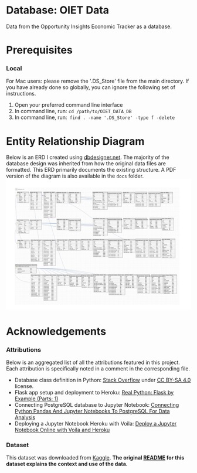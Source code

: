 # Database: OIET Data
Data from the Opportunity Insights Economic Tracker as a database.

# Prerequisites

### Local
  For Mac users: please remove the '.DS_Store' file from the main directory.
If you have already done so globally, you can ignore the following set of instructions.
1) Open your preferred command line interface
2) In command line, run: `cd /path/to/OIET_DATA_DB`
3) In command line, run:` find . -name '.DS_Store' -type f -delete`

# Entity Relationship Diagram
Below is an ERD I created using [dbdesigner.net](https://www.dbdesigner.net/). The majority of the database design was inherited from how the original data files are formatted. This ERD primarily documents the existing structure. A PDF version of the diagram is also available in the `docs` folder.
[![](docs/entity_relationship_diagram.png)](docs/entity_relationship_diagram.png)

# Acknowledgements

### Attributions
Below is an aggregated list of all the attributions featured in this project. Each attribution is specifically noted in a comment in the corresponding file.
* Database class definition in Python: [Stack Overflow](https://stackoverflow.com/a/38078544/) under [CC BY-SA 4.0](https://creativecommons.org/licenses/by-sa/4.0/) license.
* Flask app setup and deployment to Heroku: [Real Python: Flask by Example (Parts: 1)](https://realpython.com/flask-by-example-part-1-project-setup/#project-setup)
* Connecting PostgreSQL database to Jupyter Notebook: [Connecting Python Pandas And Jupyter Notebooks To PostgreSQL For Data Analysis](https://blog.panoply.io/connecting-jupyter-notebook-with-postgresql-for-python-data-analysis)
* Deploying a Jupyter Notebook Heroku with Voila: [Deploy a Jupyter Notebook Online with Voila and Heroku](https://pythonforundergradengineers.com/deploy-jupyter-notebook-voila-heroku.html#test-voila-locally)

### Dataset
This dataset was downloaded from [Kaggle](https://www.kaggle.com/douglaskgaraujo/opportunity-insights-real-time-economic-tracker-us). **The original [README](oiet_readme.md) for this dataset explains the context and use of the data.**


